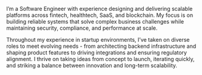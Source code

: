 I’m a Software Engineer with experience designing and delivering scalable platforms across fintech, healthtech, SaaS, and blockchain. My focus is on building reliable systems that solve complex business challenges while maintaining security, compliance, and performance at scale.

Throughout my experience in startup environments, I’ve taken on diverse roles to meet evolving needs - from architecting backend infrastructure and shaping product features to driving integrations and ensuring regulatory alignment. I thrive on taking ideas from concept to launch, iterating quickly, and striking a balance between innovation and long-term scalability.
